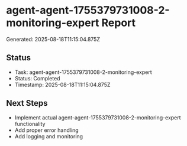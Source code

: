 # agent-agent-1755379731008-2-monitoring-expert Report

Generated: 2025-08-18T11:15:04.875Z

## Status
- Task: agent-agent-1755379731008-2-monitoring-expert
- Status: Completed
- Timestamp: 2025-08-18T11:15:04.875Z

## Next Steps
- Implement actual agent-agent-1755379731008-2-monitoring-expert functionality
- Add proper error handling
- Add logging and monitoring
